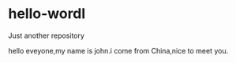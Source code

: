 # hello-wordl
Just another repository

hello eveyone,my name is john.i come from China,nice to meet you.
